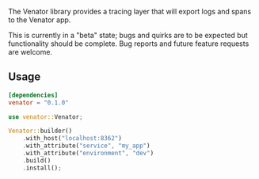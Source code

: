 The Venator library provides a tracing layer that will export logs and spans to
the Venator app.

This is currently in a "beta" state; bugs and quirks are to be expected but
functionality should be complete. Bug reports and future feature requests are
welcome.

## Usage

```toml
[dependencies]
venator = "0.1.0"
```

```rust
use venator::Venator;

Venator::builder()
    .with_host("localhost:8362")
    .with_attribute("service", "my_app")
    .with_attribute("environment", "dev")
    .build()
    .install();
```
